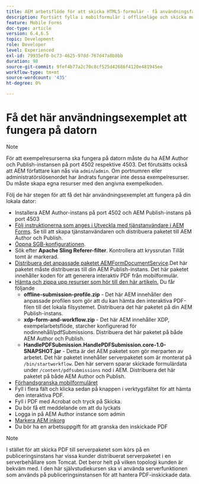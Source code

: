 ```yaml
---
title: AEM arbetsflöde för att skicka HTML5-formulär - få användningsfallet att fungera
description: Fortsätt fylla i mobilformulär i offlineläge och skicka mobilformulär för att aktivera AEM arbetsflöde
feature: Mobile Forms
doc-type: article
version: 6.4,6.5
topic: Development
role: Developer
level: Experienced
exl-id: 79935ef0-bc73-4625-97dd-767d47a8b8bb
duration: 98
source-git-commit: 9fef4b77a2c70c8cf525d42686f4120e481945ee
workflow-type: tm+mt
source-wordcount: '435'
ht-degree: 0%

---
```


# Få det här användningsexemplet att fungera på datorn

>[!NOTE]
>
>För att exempelresurserna ska fungera på datorn måste du ha AEM Author och Publish-instansen på port 4502 respektive 4503. Det förutsätts också att AEM författare kan nås via `admin`/`admin`. Om portnumren eller administratörslösenordet har ändrats fungerar inte dessa exempelresurser. Du måste skapa egna resurser med den angivna exempelkoden.

Följ de här stegen för att få det här användningsexemplet att fungera på din lokala dator:

* Installera AEM Author-instans på port 4502 och AEM Publish-instans på port 4503
* [Följ instruktionerna som anges i Utveckla med tjänstanvändare i AEM Forms](https://experienceleague.adobe.com/docs/experience-manager-learn/forms/adaptive-forms/service-user-tutorial-develop.html). Se till att skapa tjänstanvändaren och distribuera paketet till AEM Author och Publish.
* [Öppna SGB-konfigurationen](http://localhost:4503/system/console/configMgr).
* Sök efter  **Apache Sling Referer-filter**. Kontrollera att kryssrutan Tillåt tomt är markerad.
* [Distribuera det anpassade paketet AEMFormDocumentService](/help/forms/assets/common-osgi-bundles/AEMFormsDocumentServices.core-1.0-SNAPSHOT.jar).Det här paketet måste distribueras till din AEM Publish-instans. Det här paketet innehåller koden för att generera interaktiv PDF från mobilformulär.
* [Hämta och zippa upp resurser som hör till den här artikeln.](assets/offline-pdf-submission-assets.zip) Du får följande
   * **offline-submission-profile.zip** - Det här AEM innehåller den anpassade profilen som gör att du kan hämta den interaktiva PDF-filen till det lokala filsystemet. Distribuera det här paketet på din AEM Publish-instans.
   * **xdp-form-and-workflow.zip** - Det här AEM innehåller XDP, exempelarbetsflöde, starcher konfigurerad för nodinnehåll/pdfSubmissions. Distribuera det här paketet på både AEM Author och Publish.
   * **HandlePDFSubmission.HandlePDFSubmission.core-1.0-SNAPSHOT.jar** - Detta är det AEM paketet som gör merparten av arbetet. Det här paketet innehåller serverpaketet som är monterat på `/bin/startworkflow`. Den här servern sparar skickade formulärdata under `/content/pdfsubmissions` nod i AEM. Distribuera det här paketet på både AEM Author och Publish.
* [Förhandsgranska mobilformuläret](http://localhost:4503/content/dam/formsanddocuments/testsubmision.xdp/jcr:content)
* Fyll i flera fält och klicka sedan på knappen i verktygsfältet för att hämta den interaktiva PDF.
* Fyll i PDF med Acrobat och tryck på Skicka.
* Du bör få ett meddelande om att du lyckats
* Logga in på AEM Author instance som admin
* [Markera AEM inkorg](http://localhost:4502/aem/inbox)
* Du bör ha en arbetsuppgift för att granska den inskickade PDF

>[!NOTE]
>
>I stället för att skicka PDF till serverpaketet som körs på en publiceringsinstans har vissa kunder distribuerat serverpaketet i en serverbehållare som Tomcat. Det beror helt på vilken topologi kunden är bekväm med. I den här självstudiekursen ska vi använda serverfunktionen som används på publiceringsinstansen för att hantera PDF-inskickade data.
